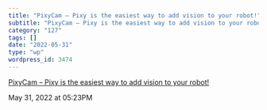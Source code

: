 ```yaml
---
title: "PixyCam – Pixy is the easiest way to add vision to your robot!"
subtitle: "PixyCam – Pixy is the easiest way to add vision to your robot!"
category: "127"
tags: []
date: "2022-05-31"
type: "wp"
wordpress_id: 3474
---
```

[ PixyCam – Pixy is the easiest way to add vision to your robot!](https://pixycam.com/)
 
May 31, 2022 at 05:23PM